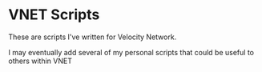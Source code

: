 # VNET Scripts

These are scripts I've written for Velocity Network.

I may eventually add several of my personal scripts that could be useful to others within VNET

